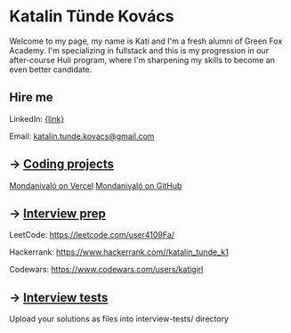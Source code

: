 # Katalin Tünde Kovács

Welcome to my page, my name is Kati and I'm a fresh alumni of Green Fox Academy. I'm specializing in fullstack and this is my progression in our after-course Huli program, where I'm sharpening my skills to become an even better candidate.

## Hire me
LinkedIn: [{link}](https://www.linkedin.com/in/katunde/)

Email: katalin.tunde.kovacs@gmail.com

## &rarr; [Coding projects](https://github.com/green-fox-academy/definitions/tree/master/project-phase/huli/coding-projects)
[Mondanivaló on Vercel](mondanival.vercel.app)
[Mondanivaló on GitHub](https://github.com/katigirl/mondanivalo-nextjs)

## &rarr; [Interview prep](https://github.com/green-fox-academy/teaching-materials/tree/master/interview)
LeetCode: https://leetcode.com/user4109Fa/

Hackerrank: https://www.hackerrank.com//katalin_tunde_k1

Codewars: https://www.codewars.com/users/katigirl

## &rarr; [Interview tests](https://github.com/green-fox-academy/teaching-materials/tree/master/project-phase/tech-interview-tests)
Upload your solutions as files into interview-tests/ directory


